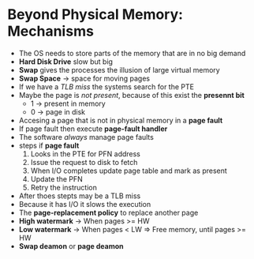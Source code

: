 # Beyond Physical Memory: Mechanisms

- The OS needs to store parts of the memory that are in no big demand
- **Hard Disk Drive** slow but big
- **Swap** gives the processes the illusion of large virtual memory
- **Swap Space** -> space for moving pages
- If we have a _TLB miss_ the systems search for the PTE
- Maybe the page is _not present_, because of this exist the **presennt bit**
  - 1 -> present in memory
  - 0 -> page in disk
- Accesing a page that is not in physical memory in a **page fault**
- If page fault then execute **page-fault handler**
- The software _always_ manage page faults
- steps if **page fault**
  1. Looks in the PTE for PFN address
  1. Issue the request to disk to fetch
  1. When I/O completes update page table and mark as present
  1. Update the PFN
  1. Retry the instruction
- After thoes stepts may be a TLB miss
- Because it has I/O it slows the execution
- The **page-replacement policy** to replace another page
- **High watermark** -> When pages >= HW
- **Low watermark** -> When pages < LW => Free memory, until pages >= HW
- **Swap deamon** or **page deamon**
